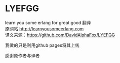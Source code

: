 # LYEFGG
learn you some erlang for great good 翻译		
原网站 http://learnyousomeerlang.com		
译文来源：https://github.com/DavidAlphaFox/LYEFGG

我做的只是利用github pages将其上线

感谢原作者与译者
